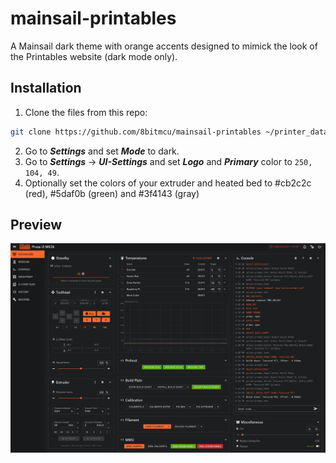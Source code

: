 # mainsail-printables
A Mainsail dark theme with orange accents designed to mimick the look of the Printables website (dark mode only).


## Installation
1. Clone the files from this repo:
```bash
git clone https://github.com/8bitmcu/mainsail-printables ~/printer_data/config/.theme
```
2. Go to ***Settings*** and set ***Mode*** to dark.
3. Go to ***Settings*** -> ***UI-Settings*** and set ***Logo*** and ***Primary*** color to `250, 104, 49`. 
4. Optionally set the colors of your extruder and heated bed to #cb2c2c (red), #5daf0b (green) and #3f4143 (gray)

## Preview
![Screenshot](./screenshot.jpg)

